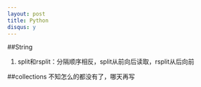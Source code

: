 ```yaml
---
layout: post
title: Python
disqus: y
---
```


##String
1. split和rsplit：分隔顺序相反，split从前向后读取，rsplit从后向前

##collections
不知怎么的都没有了，哪天再写
